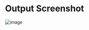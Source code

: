 <h1>Output Screenshot</h1>

![image](https://github.com/user-attachments/assets/f6d79f7c-b762-4683-8da5-08f2a36da7bf)
